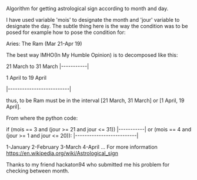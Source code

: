 Algorithm for getting astrological sign according to month and day.

I have used variable 'mois' to designate the month and 'jour' variable to designate the day.
The subtle thing here is the way the condition was to be posed for example how to pose the condition 
for:

Aries: The Ram
(Mar 21-Apr 19)

The best way IMHO(In My Humble Opinion) is to decomposed like this:

 
 
 21 March  to 31 March 
 |-----------|    
 
       
 1 April to 19 April
 
 |--------------------------|
 
 thus, to be Ram must be in the interval [21 March, 31 March] or [1 April, 19 April].
 
 From where the python code:
 
 if (mois == 3 and (jour >= 21 and jour <= 31)) 
     |-----------| 
    or (mois == 4 and (jour >= 1 and jour <= 20)):
    |--------------------------|

1-January
2-February
3-March
4-April
...
For more information https://en.wikipedia.org/wiki/Astrological_sign 

Thanks to my friend hackaton94 who submitted me his problem for checking between month. 
    
    
    

